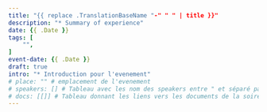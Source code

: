 ```yaml
---
title: "{{ replace .TranslationBaseName "-" " " | title }}"
description: "* Summary of experience"
date: {{ .Date }}
tags: [
    "",
]
event-date: {{ .Date }}
draft: true
intro: "* Introduction pour l'evenement"
# place: "" # emplacement de l'evenement
# speakers: [] # Tableau avec les nom des speakers entre " et séparé par des , et doit être identique au titre du speaker enregistré !
# docs: [[]] # Tableau donnant les liens vers les documents de la soirée hors affiche - exemple : [["L'inauguration","http://toursjug.cloud.xwiki.com/xwiki/bin/download/Meetings/20080409/InaugurationToursJUG.pdf"], ["Unitils et Selenium","Unitils-Selenium.pdf"]]
---
```


